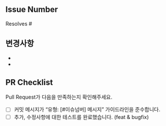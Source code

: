 ## Issue Number
Resolves #


## 변경사항
-
-


## PR Checklist
Pull Request가 다음을 만족하는지 확인해주세요.
- [ ]  커밋 메시지가 “유형: [#이슈넘버] 메시지” 가이드라인을 준수합니다.
- [ ]  추가, 수정사항에 대한 테스트를 완료했습니다. (feat & bugfix)
